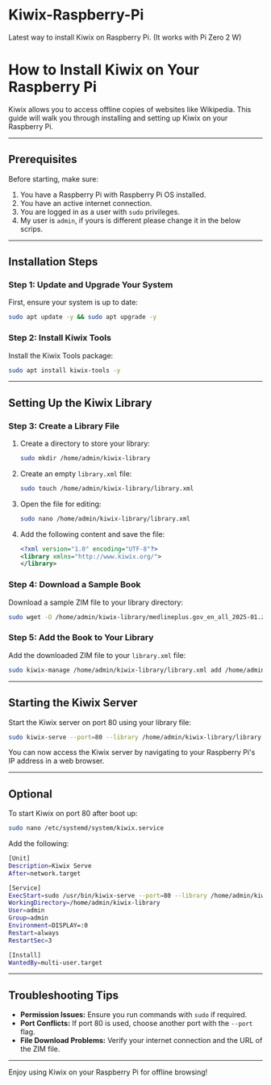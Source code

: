 # Kiwix-Raspberry-Pi
Latest way to install Kiwix on Raspberry Pi. (It works with Pi Zero 2 W)

# How to Install Kiwix on Your Raspberry Pi

Kiwix allows you to access offline copies of websites like Wikipedia. This guide will walk you through installing and setting up Kiwix on your Raspberry Pi.

---

## Prerequisites
Before starting, make sure:

1. You have a Raspberry Pi with Raspberry Pi OS installed.
2. You have an active internet connection.
3. You are logged in as a user with `sudo` privileges.
4. My user is `admin`, if yours is different please change it in the below scrips.

---

## Installation Steps

### Step 1: Update and Upgrade Your System
First, ensure your system is up to date:

```bash
sudo apt update -y && sudo apt upgrade -y
```

### Step 2: Install Kiwix Tools
Install the Kiwix Tools package:

```bash
sudo apt install kiwix-tools -y
```

---

## Setting Up the Kiwix Library

### Step 3: Create a Library File

1. Create a directory to store your library:
   ```bash
   sudo mkdir /home/admin/kiwix-library
   ```

2. Create an empty `library.xml` file:
   ```bash
   sudo touch /home/admin/kiwix-library/library.xml
   ```

3. Open the file for editing:
   ```bash
   sudo nano /home/admin/kiwix-library/library.xml
   ```

4. Add the following content and save the file:
   ```xml
   <?xml version="1.0" encoding="UTF-8"?>
   <library xmlns="http://www.kiwix.org/">
   </library>
   ```

### Step 4: Download a Sample Book

Download a sample ZIM file to your library directory:

```bash
sudo wget -O /home/admin/kiwix-library/medlineplus.gov_en_all_2025-01.zim https://download.kiwix.org/zim/zimit/medlineplus.gov_en_all_2025-01.zim
```

### Step 5: Add the Book to Your Library

Add the downloaded ZIM file to your `library.xml` file:

```bash
sudo kiwix-manage /home/admin/kiwix-library/library.xml add /home/admin/kiwix-library/medlineplus.gov_en_all_2025-01.zim -u https://download.kiwix.org/zim/zimit/medlineplus.gov_en_all_2025-01.zim
```

---

## Starting the Kiwix Server

Start the Kiwix server on port 80 using your library file:

```bash
sudo kiwix-serve --port=80 --library /home/admin/kiwix-library/library.xml
```

You can now access the Kiwix server by navigating to your Raspberry Pi's IP address in a web browser.

---

## Optional

To start Kiwix on port 80 after boot up:

```bash
sudo nano /etc/systemd/system/kiwix.service
```

Add the following:

```bash
[Unit]
Description=Kiwix Serve
After=network.target

[Service]
ExecStart=sudo /usr/bin/kiwix-serve --port=80 --library /home/admin/kiwix-library/library.xml
WorkingDirectory=/home/admin/kiwix-library
User=admin
Group=admin
Environment=DISPLAY=:0
Restart=always
RestartSec=3

[Install]
WantedBy=multi-user.target
```

---

## Troubleshooting Tips
- **Permission Issues:** Ensure you run commands with `sudo` if required.
- **Port Conflicts:** If port 80 is used, choose another port with the `--port` flag.
- **File Download Problems:** Verify your internet connection and the URL of the ZIM file.

---

Enjoy using Kiwix on your Raspberry Pi for offline browsing!
